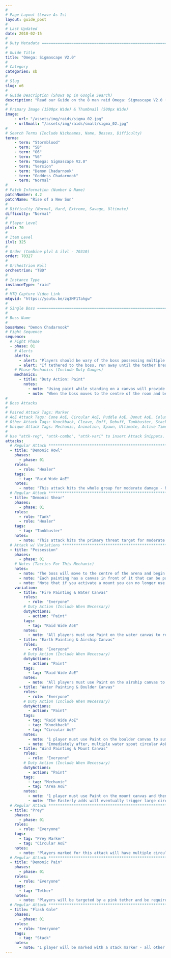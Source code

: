 ```yaml
---
#
# Page Layout (Leave As Is)
layout: guide_post
#
# Last Updated
date: 2018-02-15
#
# Duty Metadata ================================================================
#
# Guide Title
title: "Omega: Sigmascape V2.0"
#
# Category
categories: sb
#
# Slug
slug: o6
#
# Guide Description (Shows Up in Google Search)
description: "Read our Guide on the 8 man raid Omega: Sigmascape V2.0 (Normal) where you'll face off against Demon Chadarnook."
#
# Primary Image (1500px Wide) & Thumbnail (500px Wide)
image:
    - url: "/assets/img/raids/sigma_02.jpg"
    - urlSmall: "/assets/img/raids/small/sigma_02.jpg"
#
# Search Terms (Include Nicknames, Name, Bosses, Difficulty)
terms:
    - term: "Stormblood"
    - term: "SB"
    - term: "O6"
    - term: "V6"
    - term: "Omega: Sigmascape V2.0"
    - term: "Version"
    - term: "Demon Chadarnook"
    - term: "Goddess Chadarnook"
    - term: "Normal"
#
# Patch Information (Number & Name)
patchNumber: 4.2
patchName: "Rise of a New Sun"
#
# Difficulty (Normal, Hard, Extreme, Savage, Ultimate)
difficulty: "Normal"
#
# Player Level
plvl: 70
#
# Item Level
ilvl: 325
#
# Order (Combine plvl & ilvl - 70310)
order: 70327
#
# Orchestrion Roll
orchestrion: "TBD"
#
# Instance Type
instanceType: "raid"
#
# MTQ Capture Video Link
mtqvid: "https://youtu.be/zq3MF1Tahgw"
#
# Single Boss ==================================================================
#
# Boss Name
#
bossName: "Demon Chadarnook"
# Fight Sequence
sequence:
  # Fight Phase
  - phase: 01
    # Alerts
    alerts:
      - alert: "Players should be wary of the boss possessing multiple paintings at once - the Paint duty action cannot be used when mounted, so players should activate the Fire buff / boulder before mounting when necessary."
      - alert: "If tethered to the boss, run away until the tether breaks."
    # Phase Mechanics (Include Duty Gauges)
    mechanics:
      - title: "Duty Action: Paint"
        notes:
          - note: "Using paint while standing on a canvas will provide you with a mechanic or buff that allows you to avoid the attack generated by the painting next to that canvas."
          - note: "When the boss moves to the centre of the room and begins to possess a painting, use paint on the correct canvas to avoid the attack."
#
# Boss Attacks
#
# Paired Attack Tags: Marker
# AoE Attack Tags: Cone AoE, Circular AoE, Puddle AoE, Donut AoE, Column AoE, Area AoE, Point Blank AoE, Raid Wide AoE, Proximity AoE, Cross AoE, Figure 8 AoE
# Other Attack Tags: Knockback, Cleave, Buff, Debuff, Tankbuster, Stack, Spread, Tether, Stun
# Unique Attack Tags: Mechanic, Animation, Spawn, Ultimate, Active Time Maneuver
#
# Use "attk-reg", "attk-combo", "attk-vari" to insert Attack Snippets.
attacks:
  # Regular Attack *************************************************************
  - title: "Demonic Howl"
    phases:
      - phase: 01
    roles:
      - role: "Healer"
    tags:
      - tag: "Raid Wide AoE"
    notes:
      - note: "This attack hits the whole group for moderate damage - heal as necessary."
  # Regular Attack *********************************************************
  - title: "Demonic Shear"
    phases:
      - phase: 01
    roles:
      - role: "Tank"
      - role: "Healer"
    tags:
      - tag: "Tankbuster"
    notes:
      - note: "This attack hits the primary threat target for moderate damage - heal and cooldown as necessary."
  # Attack w/ Variations ***************************************************
  - title: "Possession"
    phases:
      - phase: 01
    # Notes (Tactics For This Mechanic)
    notes:
      - note: "The boss will move to the centre of the arena and begin to possess 1 or 2 paintings."
      - note: "Each painting has a canvas in front of it that can be painted using the Duty Action to avoid it's respective painting's effect."
      - note: "Note that if you activate a mount you can no longer use your Paint action - be sure to activate buffs or boulders before mounting when necessary."
    variation:
      - title: "Fire Painting & Water Canvas"
        roles:
          - role: "Everyone"
        # Duty Action (Include When Necessary)
        dutyActions:
          - action: "Paint"
        tags:
          - tag: "Raid Wide AoE"
        notes:
          - note: "All players must use Paint on the water canvas to receive a Fire Damage Down buff that will negate the damage from this attack."
      - title: "Earth Painting & Airship Canvas"
        roles:
          - role: "Everyone"
        # Duty Action (Include When Necessary)
        dutyActions:
          - action: "Paint"
        tags:
          - tag: "Raid Wide AoE"
        notes:
          - note: "All players must use Paint on the airship canvas to mount an Airship to avoid the earthquake - all players on the ground will be hit."
      - title: "Water Painting & Boulder Canvas"
        roles:
          - role: "Everyone"
        # Duty Action (Include When Necessary)
        dutyActions:
          - action: "Paint"
        tags:
          - tag: "Raid Wide AoE"
          - tag: "Knockback"
          - tag: "Circular AoE"
        notes:
          - note: "1 player must use Paint on the boulder canvas to summon a boulder - all other players must hide behind this boulder to avoid the attack."
          - note: "Immediately after, multiple water spout circular AoEs will drop around the arena - avoid as necessary."
      - title: "Wind Painting & Mount Canvas"
        roles:
          - role: "Everyone"
        # Duty Action (Include When Necessary)
        dutyActions:
          - action: "Paint"
        tags:
          - tag: "Mechanic"
          - tag: "Area AoE"
        notes:
          - note: "1 player must use Paint on the mount canvas and then use the mount's pet bar skill to knock Easterly adds away from players."
          - note: "The Easterly adds will eventually trigger large circular AoEs that cover most of the arena - knock them out of the centre towards the edges to create a safe space."
  # Regular Attack *********************************************************
  - title: "Prey"
    phases:
      - phase: 01
    roles:
      - role: "Everyone"
    tags:
      - tag: "Prey Marker"
      - tag: "Circular AoE"
    notes:
      - note: "Players marked for this attack will have multiple circular AoEs dropped on their location - avoid dropping them on others."
  # Regular Attack *********************************************************
  - title: "Demonic Pain"
    phases:
      - phase: 01
    roles:
      - role: "Everyone"
    tags:
      - tag: "Tether"
    notes:
      - note: "Players will be targeted by a pink tether and be required to run away from the boss until the tether turns purple and subsequently breaks."
  # Regular Attack *********************************************************
  - title: "Flash Gale"
    phases:
      - phase: 01
    roles:
      - role: "Everyone"
    tags:
      - tag: "Stack"
    notes:
      - note: "1 player will be marked with a stack marker - all other players should stack on their location to soak damage."
---
```

